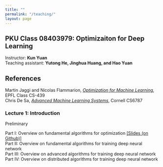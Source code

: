 ```yaml
---
title: ""
permalink: "/teaching/"
layout: page
---
```


## PKU Class 08403979: Optimizaiton for Deep Learning

Instructor: **Kun Yuan** <br>
Teaching assistant: **Yutong He, Jinghua Huang, and Hao Yuan**

## References
Martin Jaggi and Nicolas Flammarion, *[Optimization for Machine Learning](https://github.com/epfml/OptML_course)*, EPFL Class CS-439 <br>
Chris De Sa, *[Advanced Machine Learning Systems](https://www.cs.cornell.edu/courses/cs6787/2021fa/)*, Cornell CS6787

### Lecture 1: Introduction <br>

Preliminary <br>

Part I: Overview on fundamental algorithms for optimization [[Slides (on Github)]](https://github.com/kunyuan827/kunyuan827.github.io/raw/master/resources/introduction_part1.pdf) <br>
Part II: Overview on fundamental algorithms for training deep neural network <br>
Part III: Overview on advanced algorithms for training deep neural network <br>
Part IV: Overview on distributed algorithms for training deep neural network <br>




  
